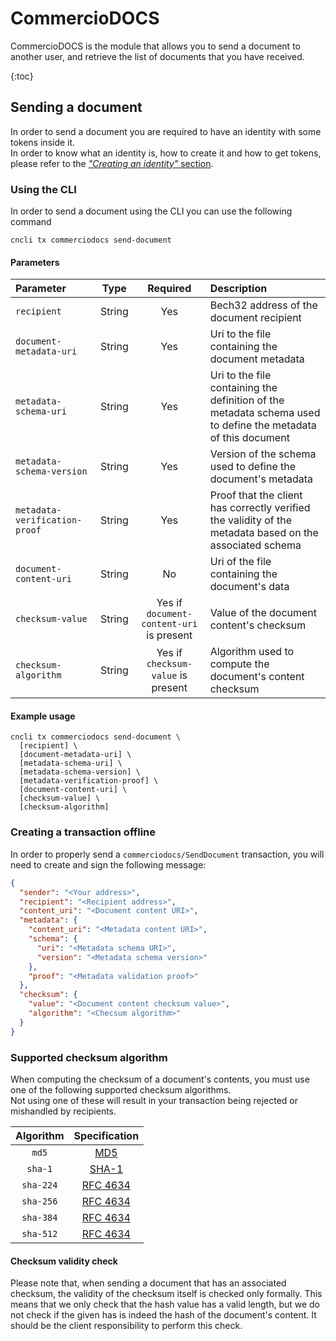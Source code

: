 # CommercioDOCS
CommercioDOCS is the module that allows you to send a document to another user, and retrieve the list of documents
that you have received. 

{:toc}

## Sending a document
In order to send a document you are required to have an identity with some tokens inside it.   
In order to know what an identity is, how to create it and how to get tokens, please refer to the 
[*"Creating an identity"* section](commercioid.md#creating-an-identity).  

### Using the CLI 
In order to send a document using the CLI you can use the following command 

```shell
cncli tx commerciodocs send-document
```

#### Parameters
| Parameter | Type | Required | Description |  
| :-------- | :---: | :-----: | :---------- |
| `recipient` |  String | Yes | Bech32 address of the document recipient | 
| `document-metadata-uri` | String | Yes | Uri to the file containing the document metadata |
| `metadata-schema-uri` | String | Yes | Uri to the file containing the definition of the metadata schema used to define the metadata of this document |
| `metadata-schema-version` | String | Yes | Version of the schema used to define the document's metadata |
| `metadata-verification-proof` | String | Yes | Proof that the client has correctly verified the validity of the metadata based on the associated schema |
| `document-content-uri` | String | No | Uri of the file containing the document's data |
| `checksum-value` | String | Yes if `document-content-uri` is present | Value of the document content's checksum | 
| `checksum-algorithm` | String | Yes if `checksum-value` is present | Algorithm used to compute the document's content checksum |

#### Example usage 

```shell
cncli tx commerciodocs send-document \
  [recipient] \
  [document-metadata-uri] \
  [metadata-schema-uri] \
  [metadata-schema-version] \
  [metadata-verification-proof] \
  [document-content-uri] \
  [checksum-value] \
  [checksum-algorithm]
```

### Creating a transaction offline
In order to properly send a `commerciodocs/SendDocument` transaction, you will need to create and sign the
following message:

```json
{
  "sender": "<Your address>",
  "recipient": "<Recipient address>",
  "content_uri": "<Document content URI>",
  "metadata": {
    "content_uri": "<Metadata content URI>",
    "schema": {
      "uri": "<Metadata schema URI>",
      "version": "<Metadata schema version>"
    },
    "proof": "<Metadata validation proof>"
  },
  "checksum": {
    "value": "<Document content checksum value>",
    "algorithm": "<Checsum algorithm>"
  }
}
```

### Supported checksum algorithm
When computing the checksum of a document's contents, you must use one of the following supported checksum algorithms.  
Not using one of these will result in your transaction being rejected or mishandled by recipients. 

| Algorithm | Specification |
| :-------: | :-----------: |
| `md5` | [MD5](https://www.ietf.org/rfc/rfc1321.txt) |
| `sha-1`| [SHA-1](https://tools.ietf.org/html/rfc3174) |
| `sha-224` | [RFC 4634](https://tools.ietf.org/html/rfc4634) |
| `sha-256` | [RFC 4634](https://tools.ietf.org/html/rfc4634) |
| `sha-384` | [RFC 4634](https://tools.ietf.org/html/rfc4634) |
| `sha-512` | [RFC 4634](https://tools.ietf.org/html/rfc4634) |

#### Checksum validity check
Please note that, when sending a document that has an associated checksum, the validity of the checksum itself is
checked only formally. This means that we only check that the hash value has a valid length, but we do not check 
if the given has is indeed the hash of the document's content. It should be the client responsibility to perform this 
check.  
